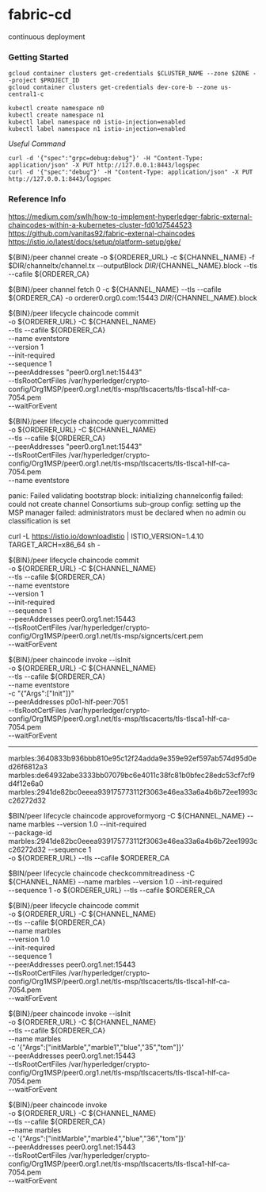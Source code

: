 # fabric-cd
continuous deployment

### Getting Started
```shell script
gcloud container clusters get-credentials $CLUSTER_NAME --zone $ZONE --project $PROJECT_ID
gcloud container clusters get-credentials dev-core-b --zone us-central1-c

kubectl create namespace n0
kubectl create namespace n1
kubectl label namespace n0 istio-injection=enabled
kubectl label namespace n1 istio-injection=enabled
```

*Useful Command*
```shell script
curl -d '{"spec":"grpc=debug:debug"}' -H "Content-Type: application/json" -X PUT http://127.0.0.1:8443/logspec
curl -d '{"spec":"debug"}' -H "Content-Type: application/json" -X PUT http://127.0.0.1:8443/logspec
```

### Reference Info
https://medium.com/swlh/how-to-implement-hyperledger-fabric-external-chaincodes-within-a-kubernetes-cluster-fd01d7544523
https://github.com/vanitas92/fabric-external-chaincodes
https://istio.io/latest/docs/setup/platform-setup/gke/


${BIN}/peer channel create -o ${ORDERER_URL} -c ${CHANNEL_NAME} -f $DIR/channeltx/channel.tx --outputBlock $DIR/${CHANNEL_NAME}.block --tls --cafile ${ORDERER_CA}

${BIN}/peer channel fetch 0 -c ${CHANNEL_NAME} --tls --cafile ${ORDERER_CA} -o orderer0.org0.com:15443 $DIR/${CHANNEL_NAME}.block

${BIN}/peer lifecycle chaincode commit \
-o ${ORDERER_URL} -C ${CHANNEL_NAME} \
--tls --cafile ${ORDERER_CA} \
--name eventstore \
--version 1 \
--init-required \
--sequence 1 \
--peerAddresses "peer0.org1.net:15443" \
--tlsRootCertFiles /var/hyperledger/crypto-config/Org1MSP/peer0.org1.net/tls-msp/tlscacerts/tls-tlsca1-hlf-ca-7054.pem \
--waitForEvent

${BIN}/peer lifecycle chaincode querycommitted \
-o ${ORDERER_URL} -C ${CHANNEL_NAME} \
--tls --cafile ${ORDERER_CA} \
--peerAddresses "peer0.org1.net:15443"  \
--tlsRootCertFiles /var/hyperledger/crypto-config/Org1MSP/peer0.org1.net/tls-msp/tlscacerts/tls-tlsca1-hlf-ca-7054.pem \
--name eventstore

panic: Failed validating bootstrap block: initializing channelconfig failed: could not create channel Consortiums sub-group config: setting up the MSP manager failed: administrators must be declared when no admin ou classification is set

curl -L https://istio.io/downloadIstio | ISTIO_VERSION=1.4.10 TARGET_ARCH=x86_64 sh -

${BIN}/peer lifecycle chaincode commit \
-o ${ORDERER_URL} -C ${CHANNEL_NAME} \
--tls --cafile ${ORDERER_CA} \
--name eventstore \
--version 1 \
--init-required \
--sequence 1 \
--peerAddresses peer0.org1.net:15443 \
--tlsRootCertFiles /var/hyperledger/crypto-config/Org1MSP/peer0.org1.net/tls-msp/signcerts/cert.pem \
--waitForEvent

${BIN}/peer chaincode invoke --isInit \
-o ${ORDERER_URL} -C ${CHANNEL_NAME} \
--tls --cafile ${ORDERER_CA} \
--name eventstore \
-c "{\"Args\":[\"Init\"]}" \
--peerAddresses p0o1-hlf-peer:7051 \
--tlsRootCertFiles /var/hyperledger/crypto-config/Org1MSP/peer0.org1.net/tls-msp/tlscacerts/tls-tlsca1-hlf-ca-7054.pem \
--waitForEvent

---------
marbles:3640833b936bbb810e95c12f24adda9e359e92ef597ab574d95d0ed26f6812a3
marbles:de64932abe3333bb07079bc6e4011c38fc81b0bfec28edc53cf7cf9d4f12e6a0
marbles:2941de82bc0eeea939175773112f3063e46ea33a6a4b6b72ee1993cc26272d32

$BIN/peer lifecycle chaincode approveformyorg -C ${CHANNEL_NAME} --name marbles --version 1.0 --init-required \
 --package-id marbles:2941de82bc0eeea939175773112f3063e46ea33a6a4b6b72ee1993cc26272d32 --sequence 1 \
 -o ${ORDERER_URL} --tls --cafile $ORDERER_CA

$BIN/peer lifecycle chaincode checkcommitreadiness -C ${CHANNEL_NAME} --name marbles --version 1.0 --init-required \
 --sequence 1 -o ${ORDERER_URL} --tls --cafile $ORDERER_CA

${BIN}/peer lifecycle chaincode commit \
-o ${ORDERER_URL} -C ${CHANNEL_NAME} \
--tls --cafile ${ORDERER_CA} \
--name marbles \
--version 1.0 \
--init-required \
--sequence 1 \
--peerAddresses peer0.org1.net:15443 \
--tlsRootCertFiles /var/hyperledger/crypto-config/Org1MSP/peer0.org1.net/tls-msp/tlscacerts/tls-tlsca1-hlf-ca-7054.pem \
--waitForEvent

${BIN}/peer chaincode invoke --isInit \
-o ${ORDERER_URL} -C ${CHANNEL_NAME} \
--tls --cafile ${ORDERER_CA} \
--name marbles \
-c '{"Args":["initMarble","marble1","blue","35","tom"]}' \
--peerAddresses peer0.org1.net:15443 \
--tlsRootCertFiles /var/hyperledger/crypto-config/Org1MSP/peer0.org1.net/tls-msp/tlscacerts/tls-tlsca1-hlf-ca-7054.pem \
--waitForEvent

${BIN}/peer chaincode invoke \
-o ${ORDERER_URL} -C ${CHANNEL_NAME} \
--tls --cafile ${ORDERER_CA} \
--name marbles \
-c '{"Args":["initMarble","marble4","blue","36","tom"]}' \
--peerAddresses peer0.org1.net:15443 \
--tlsRootCertFiles /var/hyperledger/crypto-config/Org1MSP/peer0.org1.net/tls-msp/tlscacerts/tls-tlsca1-hlf-ca-7054.pem \
--waitForEvent
